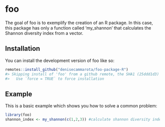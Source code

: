 
<!-- README.md is generated from README.Rmd. Please edit that file -->

# foo

<!-- badges: start -->
<!-- badges: end -->

The goal of foo is to exemplify the creation of an R package. In this
case, this package has only a function called ‘my_shannon’ that
calculates the Shannon diversity index from a vector.

## Installation

You can install the development version of foo like so:

``` r
remotes::install_github("denisecammarota/foo-package-R")
#> Skipping install of 'foo' from a github remote, the SHA1 (25ddd1d3) has not changed since last install.
#>   Use `force = TRUE` to force installation
```

## Example

This is a basic example which shows you how to solve a common problem:

``` r
library(foo)
shannon_index <- my_shannon(c(1,2,3)) #calculate shannon diversity index
```
